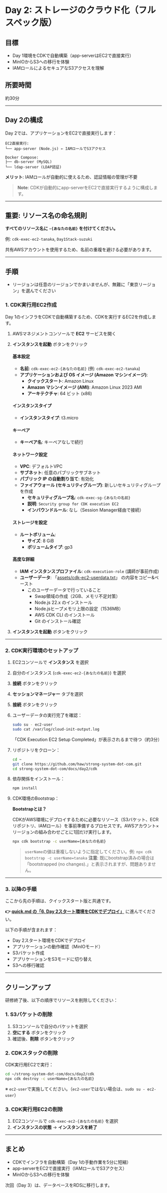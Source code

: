 # Day 2: ストレージのクラウド化（フルスペック版）

## 目標

- Day 1環境をCDKで自動構築（app-serverはEC2で直接実行）
- MinIOからS3への移行を体験
- IAMロールによるセキュアなS3アクセスを理解

## 所要時間

約30分

---

## Day 2の構成

Day 2では、アプリケーションをEC2で直接実行します：

```
EC2直接実行:
└── app-server (Node.js) ← IAMロールでS3アクセス

Docker Compose:
├── db-server (MySQL)
└── ldap-server (LDAP認証)
```

**メリット**: IAMロールが自動的に使えるため、認証情報の管理が不要

> **Note**: CDKが自動的にapp-serverをEC2で直接実行するように構成します。

---

## 重要: リソース名の命名規則

**すべてのリソース名に `-{あなたの名前}` を付けてください。**

例: `cdk-exec-ec2-tanaka`, `Day1Stack-suzuki`

共有AWSアカウントを使用するため、名前の重複を避ける必要があります。

---

## 手順

- リージョンは任意のリージョンでかまいませんが、無難に「東京リージョン」を選んでください

### 1. CDK実行用EC2作成

Day 1のインフラをCDKで自動構築するため、CDKを実行するEC2を作成します。

1. AWSマネジメントコンソールで **EC2** サービスを開く
2. **インスタンスを起動** ボタンをクリック

    #### **基本設定**
    
    - **名前**: `cdk-exec-ec2-{あなたの名前}` (例: `cdk-exec-ec2-tanaka`)
    - **アプリケーションおよび OS イメージ (Amazon マシンイメージ)**: 
      - **クイックスタート**: Amazon Linux
      - **Amazon マシンイメージ (AMI)**: Amazon Linux 2023 AMI
      - **アーキテクチャ**: 64 ビット (x86)
    
    #### **インスタンスタイプ**
    
    - **インスタンスタイプ**: t3.micro
    
    #### **キーペア**
    
    - **キーペア名**: キーペアなしで続行
    
    #### **ネットワーク設定**
    
    - **VPC**: デフォルトVPC
    - **サブネット**: 任意のパブリックサブネット
    - **パブリック IP の自動割り当て**: 有効化
    - **ファイアウォール (セキュリティグループ)**: 新しいセキュリティグループを作成
      - **セキュリティグループ名**: `cdk-exec-sg-{あなたの名前}`
      - **説明**: `Security group for CDK execution EC2`
      - **インバウンドルール**: なし（Session Manager経由で接続）
    
    #### **ストレージを設定**
    
    - **ルートボリューム**: 
      - **サイズ**: 8 GiB
      - **ボリュームタイプ**: gp3
    
    #### **高度な詳細**
    
    - **IAM インスタンスプロファイル**: `cdk-execution-role` (講師が事前作成)
    - **ユーザーデータ**: 「<a href="https://github.com/haw/strong-system-dot-com/blob/main/docs/day2/assets/cdk-ec2-userdata.txt" target="_blank" rel="noopener noreferrer">assets/cdk-ec2-userdata.txt</a>」 の内容をコピー&ペースト
        - このユーザーデータで行っていること
            - Swap領域の作成（2GB、メモリ不足対策）
            - Node.js 22.x のインストール
            - Node.jsヒープメモリ上限の設定（1536MB）
            - AWS CDK CLI のインストール
            - Git のインストール確認

3. **インスタンスを起動** ボタンをクリック

---

### 2. CDK実行環境のセットアップ

1. EC2コンソールで **インスタンス** を選択
2. 自分のインスタンス (`cdk-exec-ec2-{あなたの名前}`) を選択
3. **接続** ボタンをクリック
4. **セッションマネージャー** タブを選択
5. **接続** ボタンをクリック

6. ユーザーデータの実行完了を確認：

    ```bash
    sudo su - ec2-user
    sudo cat /var/log/cloud-init-output.log
    ```

    「CDK Execution EC2 Setup Completed」が表示されるまで待つ（約3分）

7. リポジトリをクローン：

    ```bash
    cd ~
    git clone https://github.com/haw/strong-system-dot-com.git
    cd strong-system-dot-com/docs/day2/cdk
    ```

8. 依存関係をインストール：

    ```bash
    npm install
    ```

9. CDK環境のBootstrap：

    **Bootstrapとは？**
    
    CDKがAWS環境にデプロイするために必要なリソース（S3バケット、ECRリポジトリ、IAMロール）を事前準備するプロセスです。AWSアカウント×リージョンの組み合わせごとに1回だけ実行します。

    ```bash
    npx cdk bootstrap -c userName={あなたの名前}
    ```

    > `userName`の値は重複しないように指定してください。例: `npx cdk bootstrap -c userName=tanaka`
    > **注意**: 既にbootstrap済みの場合は「bootstrapped (no changes).」と表示されますが、問題ありません。


---

### 3. 以降の手順

ここから先の手順は、クイックスタート版と共通です。

**👉 [quick.md の「6. Day 2スタート環境をCDKでデプロイ」](quick.md#6-day-2スタート環境をcdkでデプロイ)** に進んでください。

以下の手順が含まれます：
- Day 2スタート環境をCDKでデプロイ
- アプリケーションの動作確認（MinIOモード）
- S3バケット作成
- アプリケーションをS3モードに切り替え
- S3への移行確認

---

## クリーンアップ

研修終了後、以下の順序でリソースを削除してください：

### 1. S3バケットの削除

1. S3コンソールで自分のバケットを選択
2. **空にする** ボタンをクリック
3. 確認後、**削除** ボタンをクリック

### 2. CDKスタックの削除

CDK実行用EC2で実行：

```bash
cd ~/strong-system-dot-com/docs/day2/cdk
npx cdk destroy -c userName={あなたの名前}
```

※ `ec2-user`で実施してください。（`ec2-user`ではない場合は、`sudo su - ec2-user`）

### 3. CDK実行用EC2の削除

1. EC2コンソールで `cdk-exec-ec2-{あなたの名前}` を選択
2. **インスタンスの状態** → **インスタンスを終了**

---

## まとめ

- CDKでインフラを自動構築（Day 1の手動作業を5分に短縮）
- app-serverをEC2で直接実行（IAMロールでS3アクセス）
- MinIOからS3への移行を体験

次回（Day 3）は、データベースをRDSに移行します。

